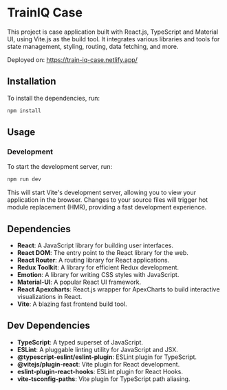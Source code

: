 # TrainIQ Case
This project is case application built with React.js, TypeScript and Material UI, using Vite.js as the build tool. It integrates various libraries and tools for state management, styling, routing, data fetching, and more. <br>

Deployed on: https://train-iq-case.netlify.app/

## Installation

To install the dependencies, run:

```bash
npm install
```

## Usage

### Development

To start the development server, run:

```bash
npm run dev
```

This will start Vite's development server, allowing you to view your application in the browser. Changes to your source files will trigger hot module replacement (HMR), providing a fast development experience.

## Dependencies

- **React**: A JavaScript library for building user interfaces.
- **React DOM**: The entry point to the React library for the web.
- **React Router**: A routing library for React applications.
- **Redux Toolkit**: A library for efficient Redux development.
- **Emotion**: A library for writing CSS styles with JavaScript.
- **Material-UI**: A popular React UI framework.
- **React Apexcharts**: React.js wrapper for ApexCharts to build interactive visualizations in React.
- **Vite**: A blazing fast frontend build tool.

## Dev Dependencies

- **TypeScript**: A typed superset of JavaScript.
- **ESLint**: A pluggable linting utility for JavaScript and JSX.
- **@typescript-eslint/eslint-plugin**: ESLint plugin for TypeScript.
- **@vitejs/plugin-react**: Vite plugin for React development.
- **eslint-plugin-react-hooks**: ESLint plugin for React Hooks.
- **vite-tsconfig-paths**: Vite plugin for TypeScript path aliasing.


